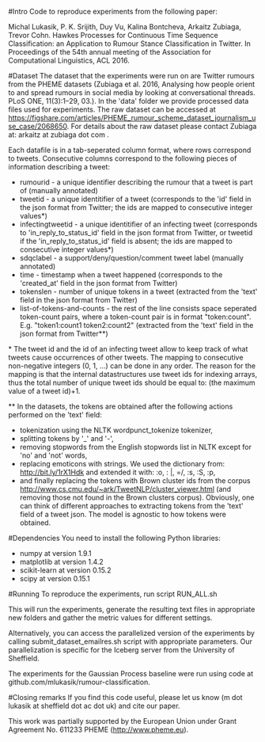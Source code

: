 #Intro
Code to reproduce experiments from the following paper:

Michal Lukasik, P. K. Srijith, Duy Vu, Kalina Bontcheva, Arkaitz Zubiaga, Trevor Cohn. Hawkes Processes for Continuous Time Sequence Classification: an Application to Rumour Stance Classification in Twitter.
In Proceedings of the 54th annual meeting of the Association for Computational Linguistics, ACL 2016. 

#Dataset
The dataset that the experiments were run on are Twitter rumours from the PHEME datasets
(Zubiaga et al. 2016, Analysing how people orient to and spread rumours in social media by looking at conversational threads. PLoS ONE, 11(3):1–29, 03.).
In the 'data' folder we provide processed data files used for experiments. The raw dataset can be accessed at https://figshare.com/articles/PHEME_rumour_scheme_dataset_journalism_use_case/2068650. For details about the raw dataset please contact Zubiaga at: arkaitz at zubiaga dot com .

Each datafile is in a tab-seperated column format, where rows correspond to tweets. Consecutive columns correspond to the following pieces of information describing a tweet:
* rumourid - a unique identifier describing the rumour that a tweet is part of (manually annotated)
* tweetid - a unique identitifier of a tweet (corresponds to the 'id' field in the json format from Twitter; the ids are mapped to consecutive integer values*)
* infectingtweetid - a unique identitifier of an infecting tweet (corresponds to 'in_reply_to_status_id' field in the json format from Twitter, or tweetid if the 'in_reply_to_status_id' field is absent; the ids are mapped to consecutive integer values*)
* sdqclabel - a support/deny/question/comment tweet label (manually annotated)
* time - timestamp when a tweet happened (corresponds to the 'created_at' field in the json format from Twitter)
* tokenslen - number of unique tokens in a tweet (extracted from the 'text' field in the json format from Twitter)
* list-of-tokens-and-counts - the rest of the line consists space seperated token-count pairs, where a token-count pair is in format "token:count". E.g. "token1:count1 token2:count2" (extracted from the 'text' field in the json format from Twitter**)

\* The tweet id and the id of an infecting tweet allow to keep track of what tweets cause occurrences of other tweets. The mapping to consecutive non-negative integers (0, 1, ...) can be done in any order. The reason for the mapping is that the internal datastructures use tweet ids for indexing arrays, thus the total number of unique tweet ids should be equal to: (the maximum value of a tweet id)+1.

\*\* In the datasets, the tokens are obtained after the following actions performed on the 'text' field: 
* tokenization using the NLTK wordpunct_tokenize tokenizer, 
* splitting tokens by '_' and '-', 
* removing stopwords from the English stopwords list in NLTK except for 'no' and 'not' words, 
* replacing emoticons with strings. We used the dictionary from: http://bit.ly/1rX1Hdk and extended it with: :o, : |, =/, :s, :S, :p, 
* and finally replacing the tokens with Brown cluster ids from the corpus http://www.cs.cmu.edu/~ark/TweetNLP/cluster_viewer.html (and removing those not found in the Brown clusters corpus). 
Obviously, one can think of different approaches to extracting tokens from the 'text' field of a tweet json. The model is agnostic to how tokens were obtained.

#Dependencies
You need to install the following Python libraries: 
* numpy at version 1.9.1 
* matplotlib at version 1.4.2
* scikit-learn at version 0.15.2
* scipy at version 0.15.1

#Running
To reproduce the experiments, run script RUN_ALL.sh

This will run the experiments, generate the resulting text files in appropriate new folders 
and gather the metric values for different settings.

Alternatively, you can access the parallelized version of the experiments by calling submit_dataset_emailres.sh script with appropriate parameters. 
Our parallelization is specific for the Iceberg server from the University of Sheffield. 

The experiments for the Gaussian Process baseline were run using code at github.com/mlukasik/rumour-classification.

#Closing remarks
If you find this code useful, please let us know (m dot lukasik at sheffield dot ac dot uk) and cite our paper.

This work was partially supported by the European Union under Grant Agreement No. 611233 PHEME (http://www.pheme.eu).

